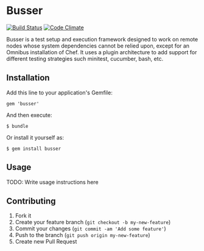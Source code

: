# Busser

[![Build Status](https://travis-ci.org/test-kitchen/busser.png?branch=master)](https://travis-ci.org/test-kitchen/busser)
[![Code Climate](https://codeclimate.com/github/test-kitchen/busser.png)](https://codeclimate.com/github/test-kitchen/busser)

Busser is a test setup and execution framework designed to
work on remote nodes whose system dependencies cannot be relied upon, except
for an Omnibus installation of Chef. It uses a plugin architecture to add
support for different testing strategies such minitest, cucumber, bash, etc.

## Installation

Add this line to your application's Gemfile:

    gem 'busser'

And then execute:

    $ bundle

Or install it yourself as:

    $ gem install busser

## Usage

TODO: Write usage instructions here

## Contributing

1. Fork it
2. Create your feature branch (`git checkout -b my-new-feature`)
3. Commit your changes (`git commit -am 'Add some feature'`)
4. Push to the branch (`git push origin my-new-feature`)
5. Create new Pull Request
